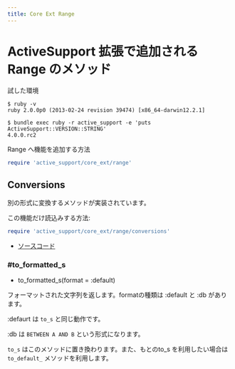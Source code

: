 ```yaml
---
title: Core Ext Range
---
```

ActiveSupport 拡張で追加される Range のメソッド
================================================================================


試した環境

```
$ ruby -v
ruby 2.0.0p0 (2013-02-24 revision 39474) [x86_64-darwin12.2.1]
```

```
$ bundle exec ruby -r active_support -e 'puts ActiveSupport::VERSION::STRING'
4.0.0.rc2
```

Range へ機能を追加する方法

```ruby
require 'active_support/core_ext/range'
```

Conversions
--------------------------------------------------------------------------------
別の形式に変換するメソッドが実装されています。

この機能だけ読込みする方法:

```ruby
require 'active_support/core_ext/range/conversions'
```

* [ソースコード](https://github.com/rails/rails/blob/v4.0.0.rc2/activesupport/lib/active_support/core_ext/range/conversions.rb)

### #to_formatted_s

* to_formatted_s(format = :default)

フォーマットされた文字列を返します。formatの種類は :default と :db があります。

:defaurt は `to_s` と同じ動作です。

:db は `BETWEEN A AND B` という形式になります。

`to_s` はこのメソッドに置き換わります。また、もとのto_s を利用したい場合は `to_default_` メソッドを利用します。
